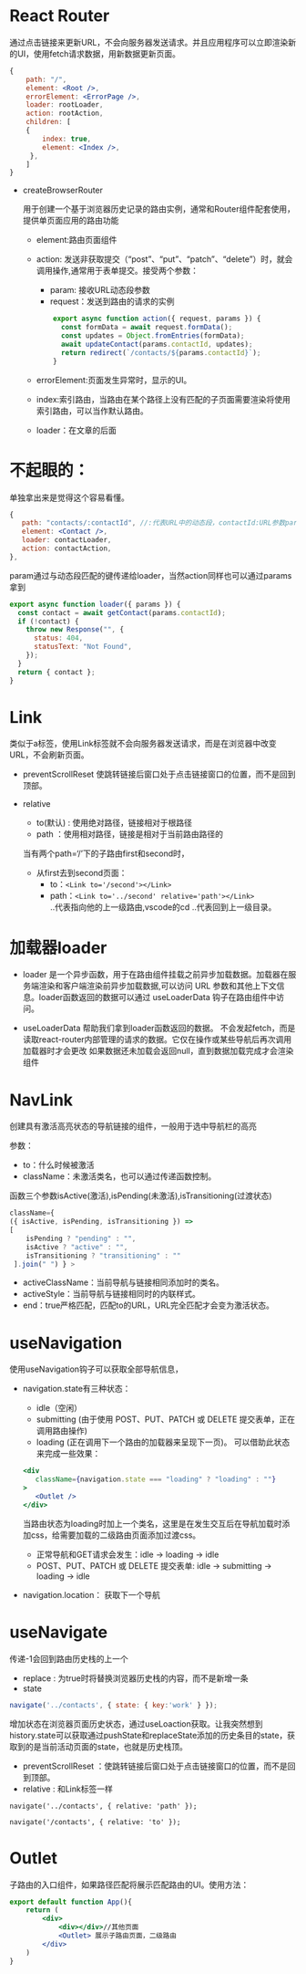 
# React Router
通过点击链接来更新URL，不会向服务器发送请求。并且应用程序可以立即渲染新的UI，使用fetch请求数据，用新数据更新页面。


```jsx
{
    path: "/",
    element: <Root />,
    errorElement: <ErrorPage />,
    loader: rootLoader,
    action: rootAction,
    children: [
    {
        index: true,
        element: <Index />,
     },
    ]
}
```

- createBrowserRouter


    用于创建一个基于浏览器历史记录的路由实例，通常和Router组件配套使用，提供单页面应用的路由功能
    - element:路由页面组件


    - action: 发送非获取提交（“post”、“put”、“patch”、“delete”）时，就会调用操作,通常用于表单提交。接受两个参数：
        - param: 接收URL动态段参数
        - request：发送到路由的请求的实例


        ```js
            export async function action({ request, params }) {
              const formData = await request.formData();
              const updates = Object.fromEntries(formData);
              await updateContact(params.contactId, updates);
              return redirect(`/contacts/${params.contactId}`);
            }
        ```
    - errorElement:页面发生异常时，显示的UI。
    - index:索引路由，当路由在某个路径上没有匹配的子页面需要渲染将使用索引路由，可以当作默认路由。
    - loader：在文章的后面

# 不起眼的：
单独拿出来是觉得这个容易看懂。
```jsx
{
   path: "contacts/:contactId", //:代表URL中的动态段，contactId:URL参数param
   element: <Contact />,
   loader: contactLoader,
   action: contactAction,
},
```

param通过与动态段匹配的键传递给loader，当然action同样也可以通过params拿到


```jsx
export async function loader({ params }) {
  const contact = await getContact(params.contactId);
  if (!contact) {
    throw new Response("", {
      status: 404,
      statusText: "Not Found",
    });
  }
  return { contact };
}
```


# Link
类似于a标签，使用Link标签就不会向服务器发送请求，而是在浏览器中改变URL，不会刷新页面。
<!-- <Link to='home/first'></Link> -->
- preventScrollReset
    使跳转链接后窗口处于点击链接窗口的位置，而不是回到顶部。
- relative
    - to(默认) : 使用绝对路径，链接相对于根路径
    - path ：使用相对路径，链接是相对于当前路由路径的
    
    
    当有两个path=‘/’下的子路由first和second时，
    - 从first去到second页面：
        - to：`<Link to='/second'></Link>`
        - path：`<Link to='../second' relative='path'></Link>`<br>
        ..代表指向他的上一级路由,vscode的cd ..代表回到上一级目录。
    

# 加载器loader
- loader 
是一个异步函数，用于在路由组件挂载之前异步加载数据。加载器在服务端渲染和客户端渲染前异步加载数据,可以访问 URL 参数和其他上下文信息。loader函数返回的数据可以通过 useLoaderData 钩子在路由组件中访问。


- useLoaderData
帮助我们拿到loader函数返回的数据。
不会发起fetch，而是读取react-router内部管理的请求的数据。它仅在操作或某些导航后再次调用加载器时才会更改
如果数据还未加载会返回null，直到数据加载完成才会渲染组件



# NavLink
创建具有激活高亮状态的导航链接的组件，一般用于选中导航栏的高亮

参数：
- to：什么时候被激活
- className：未激活类名，也可以通过传递函数控制。

函数三个参数isActive(激活),isPending(未激活),isTransitioning(过渡状态)
```js
className={
({ isActive, isPending, isTransitioning }) => 
[ 
    isPending ? "pending" : "", 
    isActive ? "active" : "", 
    isTransitioning ? "transitioning" : ""
 ].join(" ") } >
```
- activeClassName：当前导航与链接相同添加时的类名。
- activeStyle：当前导航与链接相同时的内联样式。
- end：true严格匹配，匹配to的URL，URL完全匹配才会变为激活状态。

# useNavigation
使用useNavigation钩子可以获取全部导航信息，

- navigation.state有三种状态：
    - idle（空闲）
    - submitting (由于使用 POST、PUT、PATCH 或 DELETE 提交表单，正在调用路由操作)
    - loading (正在调用下一个路由的加载器来呈现下一页)。
        可以借助此状态来完成一些效果：
        
    ```jsx
    <div
       className={navigation.state === "loading" ? "loading" : ""}
    >
       <Outlet />
    </div>
    ```
    当路由状态为loading时加上一个类名，这里是在发生交互后在导航加载时添加css，给需要加载的二级路由页面添加过渡css。
    
    - 正常导航和GET请求会发生：idle -> loading -> idle
    - POST、PUT、PATCH 或 DELETE 提交表单:
    idle -> submitting -> loading -> idle
- navigation.location： 获取下一个导航
# useNavigate
传递-1会回到路由历史栈的上一个
- replace : 为true时将替换浏览器历史栈的内容，而不是新增一条
- state


```js
navigate('../contacts', { state: { key:'work' } });

```


   增加状态在浏览器页面历史状态，通过useLoaction获取。让我突然想到history.state可以获取通过pushState和replaceState添加的历史条目的state，获取到的是当前活动页面的state，也就是历史栈顶。

- preventScrollReset ：使跳转链接后窗口处于点击链接窗口的位置，而不是回到顶部。
- relative : 和Link标签一样
```
navigate('../contacts', { relative: 'path' });

navigate('/contacts', { relative: 'to' });

```


# Outlet
子路由的入口组件，如果路径匹配将展示匹配路由的UI。使用方法：


```jsx
export default function App(){
    return (
        <div>
            <div></div>//其他页面
            <Outlet> 展示子路由页面，二级路由
        </div>
    )
}
```
